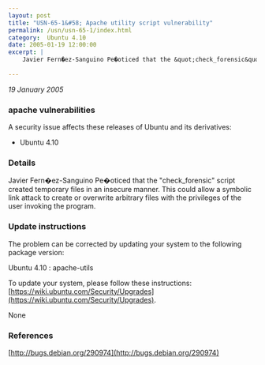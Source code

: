 ```yaml
---
layout: post
title: "USN-65-1&#58; Apache utility script vulnerability"
permalink: /usn/usn-65-1/index.html
category:  Ubuntu 4.10
date: 2005-01-19 12:00:00
excerpt: |
    Javier Fern�ez-Sanguino Pe�oticed that the &quot;check_forensic&quot; script created temporary files in an insecure manner. This could allow a symbolic link attack to create or overwrite arbitrary files with the privileges of the user invoking the program.
    
--- 
```

 
 

*19 January 2005*

### apache vulnerabilities

A security issue affects these releases of Ubuntu and its derivatives:

* Ubuntu 4.10

### Details

Javier Fern�ez-Sanguino Pe�oticed that the &quot;check_forensic&quot; script created temporary files in an insecure manner. This could allow a symbolic link attack to create or overwrite arbitrary files with the privileges of the user invoking the program.

### Update instructions

The problem can be corrected by updating your system to the following package version:

Ubuntu 4.10
 : apache-utils 

To update your system, please follow these instructions: [https://wiki.ubuntu.com/Security/Upgrades](https://wiki.ubuntu.com/Security/Upgrades).

None

### References

 
 [http://bugs.debian.org/290974](http://bugs.debian.org/290974)
 

